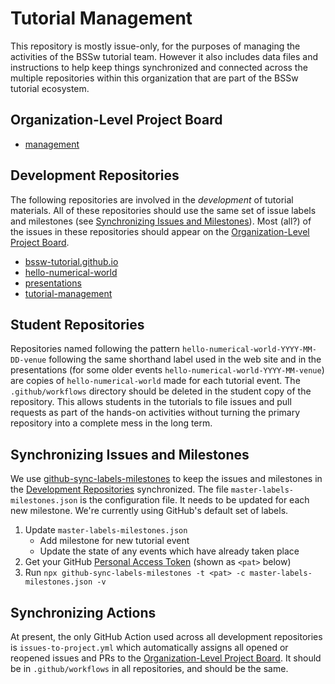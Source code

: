 # Tutorial Management

This repository is mostly issue-only, for the purposes of managing the activities of the BSSw tutorial team.  However it also includes data files and instructions to help keep things synchronized and connected across the multiple repositories within this organization that are part of the BSSw tutorial ecosystem.

## Organization-Level Project Board

* [management](https://github.com/orgs/bssw-tutorial/projects/1)

## Development Repositories

The following repositories are involved in the *development* of tutorial materials.  All of these repositories should use the same set of issue labels and milestones (see [Synchronizing Issues and Milestones](#synchronizing-issues-and-milestones)).  Most (all?) of the issues in these repositories should appear on the [Organization-Level Project Board](#organization-level-project-board).

* [bssw-tutorial.github.io](https://github.com/bssw-tutorial/bssw-tutorial.github.io)
* [hello-numerical-world](https://github.com/bssw-tutorial/hello-numerical-world)
* [presentations](https://github.com/bssw-tutorial/presentations)
* [tutorial-management](https://github.com/bssw-tutorial/tutorial-management)

## Student Repositories

Repositories named following the pattern `hello-numerical-world-YYYY-MM-DD-venue` following the same shorthand label used in the web site and in the presentations (for some older events `hello-numerical-world-YYYY-MM-venue`) are copies of `hello-numerical-world` made for each tutorial event.  The `.github/workflows` directory should be deleted in the student copy of the repository. This allows students in the tutorials to file issues and pull requests as part of the hands-on activities without turning the primary repository into a complete mess in the long term.

## Synchronizing Issues and Milestones

We use [github-sync-labels-milestones](https://www.npmjs.com/package/github-sync-labels-milestones) to keep the issues and milestones in the [Development Repositories](#development-repositories) synchronized. The file `master-labels-milestones.json` is the configuration file.  It needs to be updated for each new milestone.  We're currently using GitHub's default set of labels.

1. Update `master-labels-milestones.json`
    - Add milestone for new tutorial event
    - Update the state of any events which have already taken place
2. Get your GitHub [Personal Access Token](https://docs.github.com/en/github/authenticating-to-github/keeping-your-account-and-data-secure/creating-a-personal-access-token) (shown as `<pat>` below)
3. Run `npx github-sync-labels-milestones -t <pat> -c master-labels-milestones.json -v`

## Synchronizing Actions

At present, the only GitHub Action used across all development repositories is `issues-to-project.yml` which automatically assigns all opened or reopened issues and PRs to the [Organization-Level Project Board](#organization-level-project-board).  It should be in `.github/workflows` in all repositories, and should be the same.
